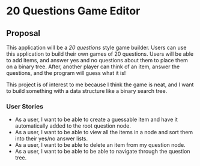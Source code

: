 # 20 Questions Game Editor

## Proposal

This application will be a *20 questions* style game builder.
Users can use this application to build their own games of 20 questions. Users will be able to add items, and answer yes
and no questions about them to place them on a binary tree. After, another player can think of an item, answer
the questions, and the program will guess what it is!

This project is of interest to me because I think the game is neat, and I want to build something with a data structure
like a binary search tree.

### User Stories

* As a user, I want to be able to create a guessable item and have it automatically added to the root question node.
* As a user, I want to be able to view all the items in a node and sort them into their yes/no answer lists.
* As a user, I want to be able to delete an item from my question node.
* As a user, I want to be able to be able to navigate through the question tree.
